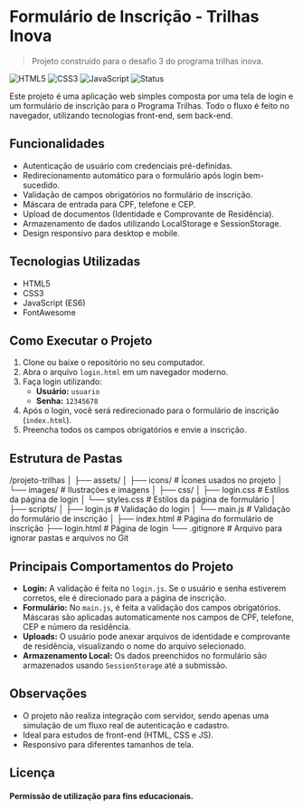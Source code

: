 # Formulário de Inscrição - Trilhas Inova
> Projeto construído para o desafio 3 do programa trilhas inova.
> 

![HTML5](https://img.shields.io/badge/HTML5-E34F26?style=flat-square&logo=html5&logoColor=white)
![CSS3](https://img.shields.io/badge/CSS3-1572B6?style=flat-square&logo=css3&logoColor=white)
![JavaScript](https://img.shields.io/badge/JavaScript-F7DF1E?style=flat-square&logo=javascript&logoColor=black)
![Status](https://img.shields.io/badge/Status-Em%20Desenvolcimento-brightgreen?style=flat-square)


Este projeto é uma aplicação web simples composta por uma tela de login e um formulário de inscrição para o Programa Trilhas. Todo o fluxo é feito no navegador, utilizando tecnologias front-end, sem back-end.

## Funcionalidades

- Autenticação de usuário com credenciais pré-definidas.
- Redirecionamento automático para o formulário após login bem-sucedido.
- Validação de campos obrigatórios no formulário de inscrição.
- Máscara de entrada para CPF, telefone e CEP.
- Upload de documentos (Identidade e Comprovante de Residência).
- Armazenamento de dados utilizando LocalStorage e SessionStorage.
- Design responsivo para desktop e mobile.

## Tecnologias Utilizadas

- HTML5
- CSS3
- JavaScript (ES6)
- FontAwesome

## Como Executar o Projeto

1. Clone ou baixe o repositório no seu computador.
2. Abra o arquivo `login.html` em um navegador moderno.
3. Faça login utilizando:
   - **Usuário:** `usuario`
   - **Senha:** `12345678`
4. Após o login, você será redirecionado para o formulário de inscrição (`index.html`).
5. Preencha todos os campos obrigatórios e envie a inscrição.

## Estrutura de Pastas

/projeto-trilhas │ ├── assets/ │ ├── icons/ # Ícones usados no projeto │ └── images/ # Ilustrações e imagens │ ├── css/ │ ├── login.css # Estilos da página de login │ └── styles.css # Estilos da página de formulário │ ├── scripts/ │ ├── login.js # Validação do login │ └── main.js # Validação do formulário de inscrição │ ├── index.html # Página do formulário de inscrição ├── login.html # Página de login └── .gitignore # Arquivo para ignorar pastas e arquivos no Git


## Principais Comportamentos do Projeto

- **Login:** A validação é feita no `login.js`. Se o usuário e senha estiverem corretos, ele é direcionado para a página de inscrição.
- **Formulário:** No `main.js`, é feita a validação dos campos obrigatórios. Máscaras são aplicadas automaticamente nos campos de CPF, telefone, CEP e número da residência.
- **Uploads:** O usuário pode anexar arquivos de identidade e comprovante de residência, visualizando o nome do arquivo selecionado.
- **Armazenamento Local:** Os dados preenchidos no formulário são armazenados usando `SessionStorage` até a submissão.

## Observações

- O projeto não realiza integração com servidor, sendo apenas uma simulação de um fluxo real de autenticação e cadastro.
- Ideal para estudos de front-end (HTML, CSS e JS).
- Responsivo para diferentes tamanhos de tela.

## Licença

#### Permissão de utilização para fins educacionais.
